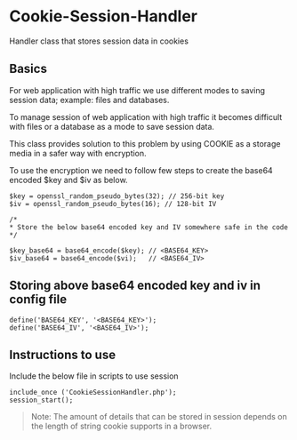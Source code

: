 # **Cookie-Session-Handler**
 
Handler class that stores session data in cookies
 

## Basics
 
For web application with high traffic we use different modes to saving session data; example: files and databases.
 
To manage session of web application with high traffic it becomes difficult with files or a database as a mode to save session data.
 
This class provides solution to this problem by using COOKIE as a storage media in a safer way with encryption.
 
To use the encryption we need to follow few steps to create the base64 encoded $key and $iv as below.
 

    $key = openssl_random_pseudo_bytes(32); // 256-bit key
    $iv = openssl_random_pseudo_bytes(16); // 128-bit IV
    
    /*
    * Store the below base64 encoded key and IV somewhere safe in the code
    */
    
    $key_base64 = base64_encode($key); // <BASE64_KEY>
    $iv_base64 = base64_encode($vi);   // <BASE64_IV>

## Storing above base64 encoded key and iv in config file
 

    define('BASE64_KEY', '<BASE64_KEY>');
    define('BASE64_IV', '<BASE64_IV>');

## Instructions to use
 
Include the below file in scripts to use session
 

    include_once ('CookieSessionHandler.php');
    session_start();

> Note: The amount of details that can be stored in session depends on the length of string cookie supports in a browser.